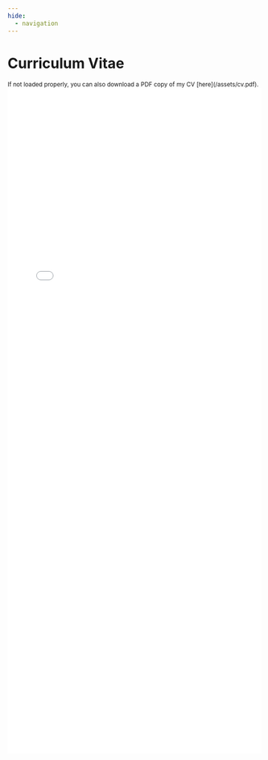 ```yaml
---
hide:
  - navigation
---
```

# **Curriculum Vitae**
<span style="font-size: smaller;">
If not loaded properly, you can also download a PDF copy of my CV [here](/assets/cv.pdf).
</span>

<iframe src="/assets/cv.pdf" width="100%" height="1320px" style="border:none;"></iframe>
